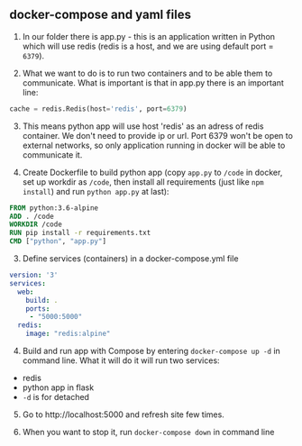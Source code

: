 ## docker-compose and yaml files

1. In our folder there is app.py - this is an application written in Python which will use redis (redis is a host, and we are using default port = `6379`).

2. What we want to do is to run two containers and to be able them to communicate. What is important is that in app.py there is an important line:

```python
cache = redis.Redis(host='redis', port=6379)
```

3. This means python app will use host 'redis' as an adress of redis container. We don't need to provide ip or url. Port 6379 won't be open to external networks, so only application running in docker will be able to communicate it.

2. Create Dockerfile to build python app (copy `app.py` to `/code` in docker, set up workdir as `/code`, then install all requirements (just like `npm install`) and run `python app.py` at last):

```Dockerfile
FROM python:3.6-alpine
ADD . /code
WORKDIR /code
RUN pip install -r requirements.txt
CMD ["python", "app.py"]
```

3. Define services (containers) in a docker-compose.yml file

```yaml
version: '3'
services:
  web:
    build: .
    ports:
     - "5000:5000"
  redis:
    image: "redis:alpine"
```

4. Build and run app with Compose by entering `docker-compose up -d` in command line. What it will do it will run two services: 
- redis
- python app in flask
- `-d` is for detached

5. Go to http://localhost:5000 and refresh site few times.

6. When you want to stop it, run `docker-compose down` in command line